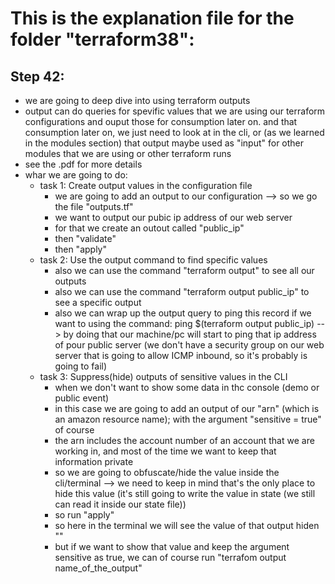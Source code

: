 # This is the explanation file for the folder "terraform38":


## Step 42:
- we are going to deep dive into using terraform outputs
- output can do queries for spevific values that we are using our terraform configurations and ouput those for consumption later on. and that consumption later on, we just need to look at in the cli, or (as we learned in the modules section) that output maybe used as "input" for other modules that we are using or other terraform runs
- see the .pdf for more details 
- whar we are going to do:
    - task 1: Create output values in the configuration file
        - we are going to add an output to our configuration --> so we go the file "outputs.tf"
        - we want to output our pubic ip address of our web server
        - for that we create an outout called "public_ip"
        - then "validate"
        - then "apply"
    - task 2: Use the output command to find specific values
        - also we can use the command "terraform output" to see all our outputs
        - also we can use the command "terraform output public_ip" to see a specific output
        - also we can wrap up the output query to ping this record if we want to using the command: ping $(terraform output public_ip) --> by doing that our machine/pc will start to ping that ip address of pour public server (we don't have a security group on our web server that is going to allow ICMP inbound, so it's probably is going to fail)
    - task 3: Suppress(hide) outputs of sensitive values in the CLI
        - when we don't want to show some data in thc console (demo or public event)
        - in this case we are going to add an output of our "arn" (which is an amazon resource name); with the argument "sensitive = true" of course
        - the arn includes the account number of an account that we are working in, and most of the time we want to keep that information private
        - so we are going to obfuscate/hide the value inside the cli/terminal --> we need to keep in mind that's the only place to hide this value (it's still going to write the value in state (we still can read it inside our state file))
        - so run "apply"
        - so here in the terminal we will see the value of that output hiden "<sensitive>"
        - but if we want to show that value and keep the argument sensitive as true, we can of course run "terrafom output name_of_the_output"